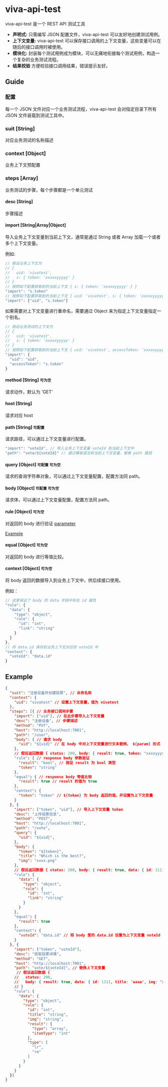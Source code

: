 # viva-api-test

viva-api-test 是一个 REST API 测试工具

- **声明式:** 只需编写 JSON 配置文件，viva-api-test 可以友好地创建测试用例。
- **上下文变量:** viva-api-test 可以保存接口调用的上下文变量，这些变量可以在随后的接口调用时被使用。
- **模块化:** 封装每个测试用例成为模块，可以无痛地衔接每个测试用例，构造一个复杂的业务测试流程。
- **结果校验** 方便校验接口调用结果，错误提示友好。

## Guide

### 配置

每一个 JSON 文件对应一个业务测试流程，viva-api-test 会对指定目录下所有 JSON 文件装载到测试工具中。

### suit [String]

对应业务测试的名称描述

### context [Object]

业务上下文预配置

### steps [Array]

业务测试的步骤，每个步骤都是一个单元测试

#### desc [String]

步骤描述

#### import [String|Array|Object]

导入业务上下文变量到当前上下文，通常是通过 String 或者 Array 加载一个或者多个上下文变量。

例如:

```js
// 假设业务上下文为
// {
//   uid: 'vivatest',
//   s: { token: 'xxxxxyyyyy' }
// }
// 按照如下配置获取到的当前上下文 { s: { token: 'xxxxxyyyyy' } }
"import": "s.token"
// 按照如下配置获取到的当前上下文 { uid: 'vivatest', s: { token: 'xxxxxyyyyy' } }
"import": ["uid", "s.token"]
```

如果需要对上下文变量进行重命名，需要通过 Object 来为指定上下文变量指定一个别名。

```js
// 假设业务测试的上下文为
// {
//   uid: 'vivatest',
//   s: { token: 'xxxxxyyyyy' }
// }
// 按照如下配置获取到的当前上下文 { uid: 'vivatest', accessToken: 'xxxxxyyyyy' }
"import": {
  "uid": "uid",
  "accessToken": "s.token"
}
```

#### method [String] `可为空`

请求动作，默认为 'GET'

#### host [String]

请求对应 host

#### path [String] `可配置`

请求路径，可以通过上下文变量进行配置。

```js
"import": "voteId", // 导入业务上下文变量 voteId 到当前上下文中
"path": "vote/${voteId}" // 通过模板语法和当前上下文变量，替换 path 路径
```

#### query [Object] `可配置` `可为空`

请求的查询字符串对象，可以通过上下文变量配置，配置方法同 path。

#### body [Object] `可配置` `可为空`

请求体，可以通过上下文变量配置，配置方法同 path。

#### rule [Object] `可为空`

对返回的 body 进行验证 [parameter](https://github.com/node-modules/parameter)

[Example](https://github.com/node-modules/parameter/blob/master/example.js)

#### equal [Object] `可为空`

对返回的 body 进行等值比较。

#### context [Object] `可为空`

将 body 返回的数据导入到业务上下文中，供后续接口使用。

例如：

```js
// 这里保证了 body 的 data 字段中存在 id 属性
"rule": {
  "data": {
    "type": "object",
    "rule": {
      "id": "int",
      "link": "string"
    }
  }
},
// 将 data.id 保存到业务上下文对应的 voteId 中
"context": {
  "voteId": "data.id"
}
```

## Example

```json
{
  "suit": "注册设备并创建投票", // 业务名称
  "context": {
    "uid": "vivatest" // 设置上下文变量，值为 vivatest
  },
  "steps": [{ // 业务接口调用步骤
    "import": ["uid"], // 在此步骤导入上下文变量
    "desc": "注册设备", // 步骤描述
    "method": "PUT",
    "host": "http://localhost:7001",
    "path": "/user",
    "body": { // 请求 body
      "uid": "${uid}" // 在 body 中对上下文变量进行文本替换， ${param} 形式
    },
    // 假设返回数据 { status: 200, body: { result: true, token: "xxxxyyyyzzzz" } }
    "rule": { // response body 参数验证
      "result": "bool", // 验证 result 为 bool 类型
      "token": "string"
    },
    "equal": { // response body 等值比较
      "result": true // result 的值为 true
    },
    "context": {
      "token": "token" // ${token} 为 body 返回的值，并设置为上下文变量
    }
  }, {
    "import": ["token", "uid"], // 导入上下文变量 token
    "desc": "上传投票信息",
    "method": "POST",
    "host": "http://localhost:7001",
    "path": "/vote",
    "query": {
      "uid": "${uid}",
    },
    "body": {
      "token": "${token}",
      "title": "Which is the best?",
      "img": "xxxx.png"
    },
    // 假设返回数据 { status: 200, body: { result: true, data: { id: 1111, link: 'http://www.snapvote.me/15' } } }
    "rule": {
      "data": {
        "type": "object",
        "rule": {
          "id": "int",
          "link": "string"
        }
      }
    },
    "equal": {
      "result": true
    },
    "context": {
      "voteId": "data.id" // 将 body 里的 data.id 设置为上下文变量 voteId
    }
  }, {
    "import": ["token", "voteId"],
    "desc": "获取投票详情",
    "method": "GET",
    "host": "http://localhost:7001",
    "path": "vote/${voteId}", // 替换上下文变量
     // 假设返回数据 {
    //   status: 200,
    //   body: { result: true, data: { id: 1111, title: 'aaaa', img: 'xxxx.png', result: [1, 2], type: 'lr' } }
    // }
    "rule": {
      "data": {
        "type": "object",
        "rule": {
          "id": "int",
          "title": "string",
          "img": "string",
          "result": {
            "type": "array",
            "itemType": "int"
          },
          "type": [
            "lr",
            "rm"
          ]
        }
      }
    }
  }]
}
```